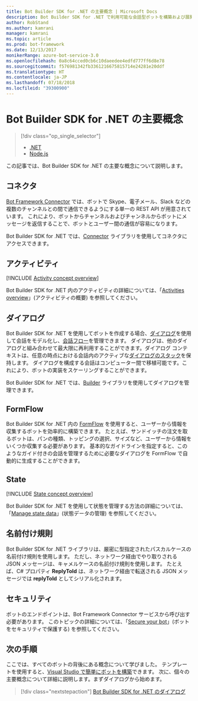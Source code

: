 ```yaml
---
title: Bot Builder SDK for .NET の主要概念 | Microsoft Docs
description: Bot Builder SDK for .NET で利用可能な会話型ボットを構築および展開するための主要概念とツールについて説明します。
author: RobStand
ms.author: kamrani
manager: kamrani
ms.topic: article
ms.prod: bot-framework
ms.date: 12/13/2017
monikerRange: azure-bot-service-3.0
ms.openlocfilehash: 0a8c64cced0cb6c10daeedee4edfd777ff6d8e78
ms.sourcegitcommit: f576981342fb3361216675815714e24281e20ddf
ms.translationtype: HT
ms.contentlocale: ja-JP
ms.lasthandoff: 07/18/2018
ms.locfileid: "39300900"
---
```

# <a name="key-concepts-in-the-bot-builder-sdk-for-net"></a>Bot Builder SDK for .NET の主要概念
> [!div class="op_single_selector"]
> - [.NET](../dotnet/bot-builder-dotnet-concepts.md)
> - [Node.js](../nodejs/bot-builder-nodejs-concepts.md)

この記事では、Bot Builder SDK for .NET の主要な概念について説明します。

## <a name="connector"></a>コネクタ

[Bot Framework Connector](bot-builder-dotnet-connector.md) では、ボットで Skype、電子メール、Slack などの複数のチャンネルとの間で通信できるようにする単一の REST API が用意されています。 これにより、ボットからチャンネルおよびチャンネルからボットにメッセージを返信することで、ボットとユーザー間の通信が容易になります。 

Bot Builder SDK for .NET では、[Connector][connectorLibrary] ライブラリを使用してコネクタにアクセスできます。 

## <a name="activity"></a>アクティビティ

[!INCLUDE [Activity concept overview](../includes/snippet-dotnet-concept-activity.md)]

Bot Builder SDK for .NET 内のアクティビティの詳細については、「[Activities overview](bot-builder-dotnet-activities.md)」(アクティビティの概要) を参照してください。

## <a name="dialog"></a>ダイアログ

Bot Builder SDK for .NET を使用してボットを作成する場合、[ダイアログ](bot-builder-dotnet-dialogs.md)を使用して会話をモデル化し、[会話フロー](../bot-service-design-conversation-flow.md#dialog-stack)を管理できます。 ダイアログは、他のダイアログと組み合わせて最大限に再利用することができます。ダイアログ コンテキストは、任意の時点における会話内のアクティブな[ダイアログのスタック](../bot-service-design-conversation-flow.md)を保持します。 ダイアログを構成する会話はコンピューター間で移植可能です。これにより、ボットの実装をスケーリングすることができます。 

Bot Builder SDK for .NET では、[Builder][builderLibrary] ライブラリを使用してダイアログを管理できます。

## <a name="formflow"></a>FormFlow

Bot Builder SDK for .NET 内の [FormFlow](bot-builder-dotnet-formflow.md) を使用すると、ユーザーから情報を収集するボットを効率的に構築できます。 たとえば、サンドイッチの注文を取るボットは、パンの種類、トッピングの選択、サイズなど、ユーザーから情報をいくつか収集する必要があります。 基本的なガイドラインを指定すると、このようなガイド付きの会話を管理するために必要なダイアログを FormFlow で自動的に生成することができます。

## <a name="state"></a>State

[!INCLUDE [State concept overview](../includes/snippet-dotnet-concept-state.md)]

Bot Builder SDK for .NET を使用して状態を管理する方法の詳細については、「[Manage state data](bot-builder-dotnet-state.md)」(状態データの管理) を参照してください。

## <a name="naming-conventions"></a>名前付け規則

Bot Builder SDK for .NET ライブラリは、厳密に型指定されたパスカルケースの名前付け規則を使用します。 ただし、ネットワーク経由でやり取りされる JSON メッセージは、キャメルケースの名前付け規則を使用します。 たとえば、C# プロパティ **ReplyToId** は、ネットワーク経由で転送される JSON メッセージでは **replyToId** としてシリアル化されます。

## <a name="security"></a>セキュリティ

ボットのエンドポイントは、Bot Framework Connector サービスから呼び出す必要があります。 このトピックの詳細については、「[Secure your bot](bot-builder-dotnet-security.md)」(ボットをセキュリティで保護する) を参照してください。

## <a name="next-steps"></a>次の手順

ここでは、すべてのボットの背後にある概念について学びました。 テンプレートを使用すると、[Visual Studio で簡単にボットを構築](bot-builder-dotnet-quickstart.md)できます。 次に、個々の主要概念について詳細に説明します。まずダイアログから始めます。

> [!div class="nextstepaction"]
> [Bot Builder SDK for .NET のダイアログ](bot-builder-dotnet-dialogs.md)

[connectorLibrary]: /dotnet/api/microsoft.bot.connector

[builderLibrary]: /dotnet/api/microsoft.bot.builder.dialogs
